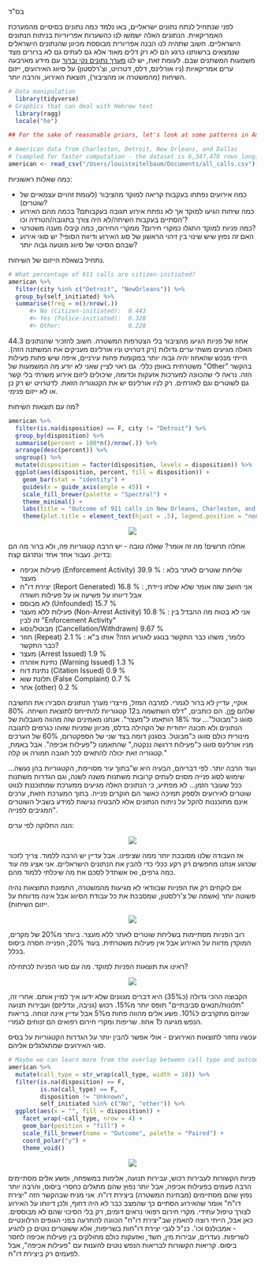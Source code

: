 <p align="left">
בס"ד
<p/>


לפני שנתחיל לנתח נתונים ישראליים, באו נלמד כמה נתונים בסיסיים מהמערכת האמריקאית. הנתונים האלה ישמשו לנו כהשערות אפריוריות בניתוח הנתונים הישראליים. חשוב שתהיה לנו הבנה אפריורית מבוססת מכיוון שהנתונים הישראלים שנמצאים ברשותנו כרגע הם לא רק דלים מאוד אלא גם לעתים גם לא ברורים מצד משמעות המשתנים שבם. לעומת זאת, יש לנו [מערך נתונים נקי וברור](https://github.com/tsdataclinic/Vera/tree/master/data) עם מידע מארבעה ערים אמריקאיות (ניו אורלינס, דלס, דטרויט, וצ'רלסטון) על סיווג האירועים, ייזום השיחות (מהמשטרה או מהציבור), תוצאת האירוע, והרבה יותר. 
``` r
# Data manipulation
  library(tidyverse)
# Graphics that can deal with Hebrew text
  library(ragg)
  locale("he")

## For the sake of reasonable priors, let's look at some patterns in American 911 data

# American data from Charleston, Detroit, New Orleans, and Dallas 
# (sampled for faster computation - the dataset is 6,347,478 rows long):   
american <- read_csv("/Users/louisteitelbaum/Documents/all_calls.csv")[sample(1:6347478, 20000), -(1:26)]
```
כמה שאלות ראשוניות: 
- כמה אירועים נפתחו בעקבות קריאה למוקד מהציבור (לעומת זהויים עצמאיים של שוטרים)? 
- כמה שיחות הגיעו למוקד אך לא נפתח אירוע תגובה בעקבותם? בכמה מהם האירוע הסתיים בעקבות השיחה/לא היה צורך בתגובה/הטרדה וכו'? 
- כמה פניות למוקד התגלו כמקרי חירום? ממקרי החירום, כמה קיבלו מענה משטרטי?
- האם זה נפוץ שיש שינוי בין זיהוי הראשון של סוג האירוע ודיווח הסופי? יש סוגי אירוע שבהם הסיכוי של סיווג מוטעה גבוה יותר?

נתחיל בשאלת הייזום של השיחות. 
``` r
# What percentage of 911 calls are citizen-initiated?
american %>% 
  filter(city %in% c("Detroit", "NewOrleans")) %>%
  group_by(self_initiated) %>% 
  summarise(freq = n()/nrow(.))
      #> No (Citizen-initiated):  0.443
      #> Yes (Police-initiated):  0.328
      #> Other:                   0.228
```
44.3 אחוז של פניות הגיעו מהציבור בלי הצטרפות המשטרה. חשוב להזכיר שהנתונים האלה מגיעים משתי ערים גדולות (רק דטרויט וניו אורלינס מעניקים את המשתנה הזה). הייתי מנכש שהאחוז יהיה גבוה יותר במקומות פחות עירניים, איפה שיש פחות פעילות משטרתית באופן כללי. גם ראוי לציין שאני לא יודע מה המשמעות של "Other" בהקשר הזה. נראה לי שהכוונה למערכות אזעקות וכדומה, שיכולים ליזום אירוע משרתי בלי קשר גם לשוטרים וגם לאזרחים. רק לניו אורלינס יש את הקטגוריה הזאת. לדטרויט יש רק כן או לא ייזום פנימי. 

מה עם תוצאות השיחות?
```r
american %>%
  filter(is.na(disposition) == F, city != "Detroit") %>%
  group_by(disposition) %>%
  summarise(percent = 100*n()/nrow(.)) %>%
  arrange(desc(percent)) %>%
  ungroup() %>%
  mutate(disposition = factor(disposition, levels = disposition)) %>%
  ggplot(aes(disposition, percent, fill = disposition)) +
    geom_bar(stat = "identity") +
    guides(x = guide_axis(angle = 45)) +
    scale_fill_brewer(palette = "Spectral") +
    theme_minimal() +
    labs(title = "Outcome of 911 calls in New Orleans, Charleston, and Dallas", x = "", y = "Percent of Total Cases") +
    theme(plot.title = element_text(hjust = .5), legend.position = "none")
```
<p align="center">
<img src= "figures/moked4.png"/>
</p>

אחלה תרשים! מה זה אומר? שאלה טובה - יש הרבה קטגוריות פה, ולא ברור מה הם בדיוק. נעבור אחד אחד ונתרגם קצת:
- פעילות אכיפה (Enforcement Activity)  39.9 %  : שליחת שוטרים לאתר בלא מעצר
- יצירת דו"ח (Report Generated)        16.8 %  : אני חושב שזה אומר שלא שלחו ניידת, אבל דיווחו על פשיעה או על פעילות חשודה
- לא מבוסס (Unfounded)       15.7 %
- פעילות ללא מעצר (Non-Arrest Activity)   10.8 %  : אני לא בטוח מה ההבדל בין זה לבין "Enforcement Activity" 
- מבוטל/נסוג (Cancellation/Withdrawn)  9.67 %
- חוזר (Repeat)     2.1 %  : כלומר, משהו כבר התקשר בנוגע לאורוע הזה? אותו ב"א כבר התקשר?
- מעצר (Arrest Issued)      1.9 % 
- נתינת אזהרה (Warning Issued)        1.3 % 
- נתינת דוח  (Citation Issued)          0.9 %  
- תלונת שוא (False Complaint)          0.7 % 
- אחר (other)                    0.2 %  

אוקיי, עדיין לא ברור לגמרי. למרבה המזל, מייצרי מערך הנתונים הסבירו את החשיבה שלהם [פה](https://medium.com/dataclinic/creating-a-consolidated-taxonomy-for-911-call-data-across-different-us-cities-part-2-9600cb09abfd). הם כותבים, "דלס השתשמה ב12 קטגוריות להתייחס לתוצאת השיחה. 80% סווגו כ"מבוטל"... עוד 18% הותאמו ל"מעצר". אנחנו מאמינים שזה מהווה מוגבלות של הנתונים ולא תכונה ייחודית של הקהילה בדלס, מכיוון שפניות שזוהו כגרמים לתגובה מינורית כולם סווגו כ"מבוטל. בסגנון דומה בצד שני של הספקטרום, 60% של הערכים מניו אורלינס סווגו כ"פעילות דרושה ננקטה," שהתאמנו ל"פעילות אכיפה". אבל באמת, קטגוריה זאת יכולה להתאים לכל תגובה חמורה או קלה."

...ועוד הרבה יותר. לפי דבריהם, הבעיה היא ש"בתוך עיר מסויימת, הקטגוריות בהן נעשה שימוש לסוג פנייה מסוים לעתים קרובות משתנות משנה לשנה, וגם הגדרות משתנות ככל שעובר הזמן... לא מפתיע, כי הנתונים האלה מגיעים ממערכת שמתוכננת לנווט שוטרים לאירועים ולספק תמיכה כאשר הם חוקרים פנייה. בתוך המערכת הזאת, ערכים אינם מתוכננות להקל על ניתוח הנתונים אלא להבטיח נגישות למידע בשביל השוטרים המגיבים לפנייה".  

הנה החלוקה לפי ערים:
<p align="center">
<img src= "figures/moked8.jpg"/>
</p>

אז העבודה שלנו מסובכת יותר ממה שציפינו. אבל עדיין יש הרבה ללמוד. צריך לזכור שכרגע אנחנו מחפשים רק רקע ככלי כדי להבין את הנתונים הישראליים. אני אציג פה עוד כמה גרפים, ואז אשתדל לסכם את מה שיכלתי ללמוד מהם.

אם לוקחים רק את הפניות שבוודאי לא מגיעות מהמשטרה, התמונת התוצאות נהיה פשוטה יותר (אשמה של צ'רלסטון, שמסבכת את כל עבודת הסיווג אבל אינה מדווחת על ייזום השיחות). 
<p align="center">
<img src= "figures/moked7.png"/>
</p>

רוב הפניות מסתיימות בשליחת שוטרים לאתר ללא מעצר. ביותר מ20% של מקרים, המוקדן מדווח על האירוע אבל אין פעילות משטרתית. בעוד 20%, הפנייה חסרה ביסוס בכלל.

ראינו את תוצאות הפניות למוקד. מה עם סוגי הפניות לכתחילה?
<p align="center">
<img src= "figures/moked5.png"/>
</p>

הקבוצה ההכי גדולה (כ35%) היא דברים מגוונים שלא ידעו איך למיין אותם. אחרי זה, "תלונות/תנאים סביבתיים" תופס יותר מ15%. רכוש (גניבה, ונדליזם) ועבירות תנועה שניהם מתקרבים ל10%. פשע אלים מהווה פחות מ5% אבל עדיין אינה זנוחה. בריאות הנפש מגיעה ל1 אחוז. שריפות ומקרי חירום רפואים הם זנוחים לגמרי.

עכשיו נחזור לתוצאות האירועים - אולי אפשר להבין יותר על הגדרות הקטגוריות על בסיס סוגי האירועים שמתגלגלים אליהם. 
```r
# Maybe we can learn more from the overlap between call type and outcome
american %>%
  mutate(call_type = str_wrap(call_type, width = 18)) %>%
  filter(is.na(disposition) == F, 
         is.na(call_type) == F,
         disposition != "Unknown", 
         self_initiated %in% c("No", "other")) %>%
  ggplot(aes(x = "", fill = disposition)) +
    facet_wrap(~call_type, nrow = 4) +
    geom_bar(position = "fill") +
    scale_fill_brewer(name = "Outcome", palette = "Paired") +
    coord_polar("y") +
    theme_void()
```
<p align="center">
<img src= "figures/moked6.png"/>
</p>

פניות הקשורות לעבירות רכוש, עבירות תנועה, אלימות במשפחה, ופשע אלים מסתיימים הרבה פעמים בפעילות אכיפה, אבל יותר נפוץ שהם מתגלים כחסרי ביסוס, והרבה יותר נפוץ שהם מסתיימים (מבחינת המשטרה) ביצירת דו"ח. אני מניח שבהקשר הזה "יצירת דו"ח" אומר שהאירוע הסתיים כך שהמצב כבר לא היה דחוף, ולכן דיווחו על האירוע לצורך טיפול עתידי. מקרי חירום רפואי נראים דומים, רק בלי הסיכוי שהם לא מבוססים. כאן אבל, הייתי רוצה להאמין שב"יצירת דו"ח" הכוונה להתרעה בפני הגופים הרלוונטיים - אמבולנס וכו'. כנ"ל לגבי יצירת דו"חות בשריפות, אלא ששוטרים נוטים כן להגיע לשריפות. נעדרים, עבירות מין, חשד, ואזעקות כולם מחולקים בין פעילות אכיפה לחסר ביסוס. קריאות הקשורות לבריאות הנפש נוטים להענות עם "פעילות אכיפה", אבל לפעמים רק ביצירת דו"ח.


